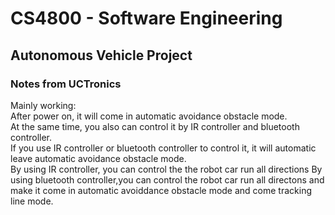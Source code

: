 # CS4800 - Software Engineering
## Autonomous Vehicle Project

### Notes from UCTronics
Mainly working:  
After power on, it will come in automatic avoidance obstacle mode.  
At the same time, you also can control it by IR controller and bluetooth controller.  
If you use IR controller or bluetooth controller to control it, it will automatic leave
automatic avoidance obstacle mode.  
By using IR controller, you can control the the robot car run all directions 
By using bluetooth controller,you can control the robot car run all directons and make it come 
in automatic avoiddance obstacle mode and come tracking line mode.  


